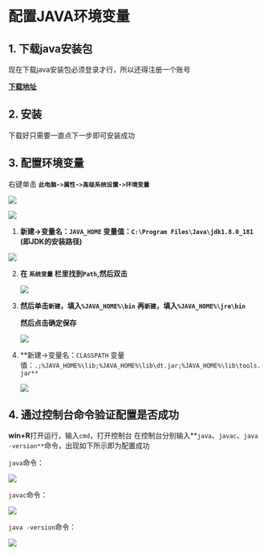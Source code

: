 # 配置JAVA环境变量

## 1. 下载java安装包

现在下载java安装包必须登录才行，所以还得注册一个账号

[**下载地址**](https://www.oracle.com/technetwork/java/javase/downloads/index.html)

## 2. 安装

下载好只需要一直点下一步即可安装成功

## 3. 配置环境变量

右键单击 **`此电脑->属性->高级系统设置->环境变量`**

![](D:\Documents\Document\My-Note\Images\Snipaste_2019-09-26_20-52-02.png)

![](D:\Documents\Document\My-Note\Images\Snipaste_2019-09-26_20-52-20.png)

1.  **新建->变量名：`JAVA_HOME` 变量值：`C:\Program Files\Java\jdk1.8.0_181` (即JDK的安装路径)**

   ![](D:\Documents\Document\My-Note\Images\Snipaste_2019-09-26_20-57-59.png)

2. **在 `系统变量` 栏里找到`Path`,然后双击**

   ![](D:\Documents\Document\My-Note\Images\Snipaste_2019-09-26_20.png)

3. **然后单击`新建`，填入`%JAVA_HOME%\bin`**
   **再`新建`，填入`%JAVA_HOME%\jre\bin`**

   **然后点击确定保存**

   ![](D:\Documents\Document\My-Note\Images\Snipaste_2019-09-26_21-02-06.png)

4. **新建->变量名：`CLASSPATH` 变量值：`.;%JAVA_HOME%\lib;%JAVA_HOME%\lib\dt.jar;%JAVA_HOME%\lib\tools.jar**`

   ![](D:\Documents\Document\My-Note\Images\Snipaste_2019-09-26_21-03-57.png)

## 4. 通过控制台命令验证配置是否成功

**win+R**打开运行，输入`cmd`，打开控制台
在控制台分别输入**`java`、`javac`、`java -version**`命令，出现如下所示即为配置成功

`java`命令：

![](D:\Documents\Document\My-Note\Images\Snipaste_2019-09-26_21-08-03.png)

`javac`命令：

![](D:\Documents\Document\My-Note\Images\Snipaste_2019-09-26_21-08-29.png)

`java -version`命令：

![](D:\Documents\Document\My-Note\Images\Snipaste_2019-09-26_21-10-54.png)